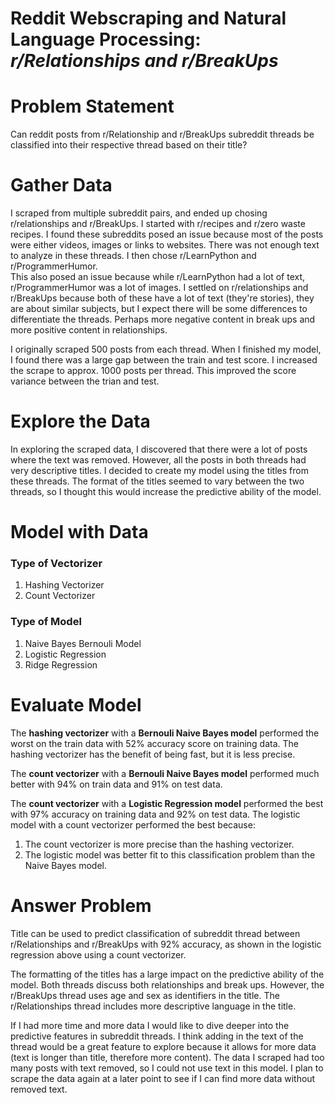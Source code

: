 # Reddit Webscraping and Natural Language Processing: *r/Relationships and r/BreakUps*

# Problem Statement

Can reddit posts from r/Relationship and r/BreakUps subreddit threads be classified into their respective thread based on their title?

# Gather Data

I scraped from multiple subreddit pairs, and ended up chosing r/relationships and r/BreakUps.  I started with r/recipes and r/zero 
waste recipes.  I found these subreddits posed an issue because most of the posts were either videos, images or links to 
websites.  There was not enough text to analyze in these threads.  I then chose r/LearnPython and r/ProgrammerHumor.  
This also posed an issue because while r/LearnPython had a lot of text, r/ProgrammerHumor was a lot of images.  I settled 
on r/relationships and r/BreakUps because both of these have a lot of text (they're stories), they are about similar subjects, 
but I expect there will be some differences to differentiate the threads.  Perhaps more negative content in break ups and more 
positive content in relationships.

I originally scraped 500 posts from each thread.  When I finished my model, I found there was a large gap between the train and test 
score.  I increased the scrape to approx. 1000 posts per thread.  This improved the score variance between the trian and test.

# Explore the Data

In exploring the scraped data, I discovered that there were a lot of posts where the text was removed.  However, all the posts in both 
threads had very descriptive titles.  I decided to create my model using the titles from these threads.  The format of the titles seemed 
to vary between the two threads, so I thought this would increase the predictive ability of the model.

# Model with Data

### Type of Vectorizer
 
1. Hashing Vectorizer
2. Count Vectorizer

### Type of Model

1. Naive Bayes Bernouli Model
2. Logistic Regression
3. Ridge Regression


# Evaluate Model

The **hashing vectorizer** with a **Bernouli Naive Bayes model** performed the worst on the train data with 52% accuracy 
score on training data.  The hashing vectorizer has the benefit of being fast, but it is less precise.  

The **count vectorizer** with a **Bernouli Naive Bayes model** performed much better with 94% on train data and 91% on 
test data.  

The **count vectorizer** with a **Logistic Regression model** performed the best with 97% accuracy on training data and 92% 
on test data.  The logistic model with a count vectorizer performed the best because:

1. The count vectorizer is more precise than the hashing vectorizer.
2. The logistic model was better fit to this classification problem than the Naive Bayes model.

# Answer Problem

Title can be used to predict classification of subreddit thread between r/Relationships and r/BreakUps with 92% accuracy, as shown 
in the logistic regression above using a count vectorizer.  

The formatting of the titles has a large impact on the predictive ability of the model.  Both threads discuss both relationships and 
break ups.  However, the r/BreakUps thread uses age and sex as identifiers in the title.  The r/Relationships thread includes more 
descriptive language in the title.

If I had more time and more data I would like to dive deeper into the predictive features in subreddit threads.  I think adding in the 
text of the thread would be a great feature to explore because it allows for more data (text is longer than title, therefore 
more content).  The data I scraped had too many posts with text removed, so I could not use text in this model.  I plan to scrape 
the data again at a later point to see if I can find more data without removed text.  
